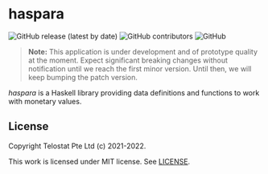 # haspara

![GitHub release (latest by date)](https://img.shields.io/github/v/release/telostat/haspara)
![GitHub contributors](https://img.shields.io/github/contributors/telostat/haspara)
![GitHub](https://img.shields.io/github/license/telostat/haspara)

> **Note:** This application is under development and of prototype quality at
> the moment. Expect significant breaking changes without notification until we
> reach the first minor version. Until then, we will keep bumping the patch
> version.

*haspara* is a Haskell library providing data definitions and functions to work
with monetary values.

## License

Copyright Telostat Pte Ltd (c) 2021-2022.

This work is licensed under MIT license. See [LICENSE](./LICENSE).
